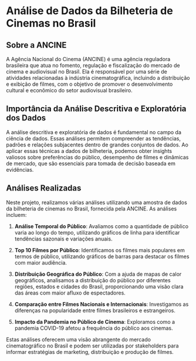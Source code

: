 # Análise de Dados da Bilheteria de Cinemas no Brasil

## Sobre a ANCINE

A Agência Nacional do Cinema (ANCINE) é uma agência reguladora brasileira que atua no fomento, regulação e fiscalização do mercado de cinema e audiovisual no Brasil. Ela é responsável por uma série de atividades relacionadas à indústria cinematográfica, incluindo a distribuição e exibição de filmes, com o objetivo de promover o desenvolvimento cultural e econômico do setor audiovisual brasileiro.

## Importância da Análise Descritiva e Exploratória dos Dados

A análise descritiva e exploratória de dados é fundamental no campo da ciência de dados. Essas análises permitem compreender as tendências, padrões e relações subjacentes dentro de grandes conjuntos de dados. Ao aplicar essas técnicas a dados de bilheteria, podemos obter insights valiosos sobre preferências do público, desempenho de filmes e dinâmicas de mercado, que são essenciais para tomada de decisão baseada em evidências.

## Análises Realizadas

Neste projeto, realizamos várias análises utilizando uma amostra de dados da bilheteria de cinemas no Brasil, fornecida pela ANCINE. As análises incluem:

1. **Análise Temporal do Público**: Avaliamos como a quantidade de público varia ao longo do tempo, utilizando gráficos de linha para identificar tendências sazonais e variações anuais.

2. **Top 10 Filmes por Público**: Identificamos os filmes mais populares em termos de público, utilizando gráficos de barras para destacar os filmes com maior audiência.

3. **Distribuição Geográfica do Público**: Com a ajuda de mapas de calor geográficos, analisamos a distribuição do público por diferentes regiões, estados e cidades do Brasil, proporcionando uma visão clara das áreas com maior afluxo de espectadores.

4. **Comparação entre Filmes Nacionais e Internacionais**: Investigamos as diferenças na popularidade entre filmes brasileiros e estrangeiros.

5. **Impacto da Pandemia no Público de Cinema**: Exploramos como a pandemia COVID-19 afetou a frequência do público aos cinemas.

Estas análises oferecem uma visão abrangente do mercado cinematográfico no Brasil e podem ser utilizadas por stakeholders para informar estratégias de marketing, distribuição e produção de filmes.
